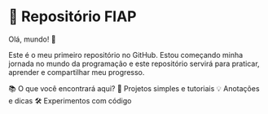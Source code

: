 # 🚀 Repositório FIAP
 
Olá, mundo! 👋
 
Este é o meu primeiro repositório no GitHub. Estou começando minha jornada no mundo da programação e este repositório servirá para praticar, aprender e compartilhar meu progresso.

📚 O que você encontrará aqui?
📝 Projetos simples e tutoriais
💡 Anotações e dicas
🛠️ Experimentos com código
